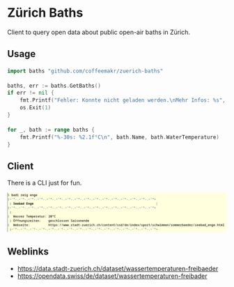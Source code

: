 # Zürich Baths
Client to query open data about public open-air baths in Zürich.

## Usage
```go
import baths "github.com/coffeemakr/zuerich-baths"

baths, err := baths.GetBaths()
if err != nil {
    fmt.Printf("Fehler: Konnte nicht geladen werden.\nMehr Infos: %s", err)
    os.Exit(1)
}

for _, bath := range baths {
    fmt.Printf("%-30s: %2.1f°C\n", bath.Name, bath.WaterTemperature)
}
```


## Client
There is a CLI just for fun.

![Screenshot of the command line interface](screenshot.png)

## Weblinks
* https://data.stadt-zuerich.ch/dataset/wassertemperaturen-freibaeder
* https://opendata.swiss/de/dataset/wassertemperaturen-freibader
